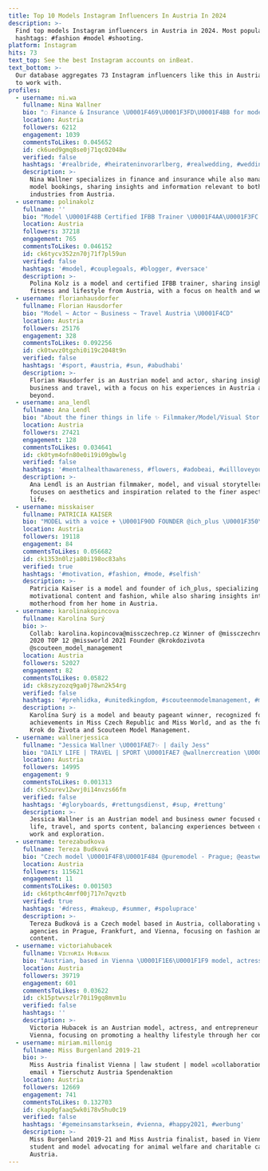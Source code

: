 ```yaml
---
title: Top 10 Models Instagram Influencers In Austria In 2024
description: >-
  Find top models Instagram influencers in Austria in 2024. Most popular
  hashtags: #fashion #model #shooting.
platform: Instagram
hits: 73
text_top: See the best Instagram accounts on inBeat.
text_bottom: >-
  Our database aggregates 73 Instagram influencers like this in Austria for you
  to work with.
profiles:
  - username: ni.wa
    fullname: Nina Wallner
    bio: "◌ Finance & Insurance \U0001F469\U0001F3FD‍\U0001F4BB for model bookings DM / email / @p2p_modelmanagement / @annytalents"
    location: Austria
    followers: 6212
    engagement: 1039
    commentsToLikes: 0.045652
    id: ck6ued9gmq8se0j71qc02048w
    verified: false
    hashtags: '#realbride, #heirateninvorarlberg, #realwedding, #weddingfotography'
    description: >-
      Nina Wallner specializes in finance and insurance while also managing
      model bookings, sharing insights and information relevant to both
      industries from Austria.
  - username: polinakolz
    fullname: ''
    bio: "Model \U0001F48B Certified IFBB Trainer \U0001F4AA\U0001F3FC Moscow to Vienna ⚡️"
    location: Austria
    followers: 37218
    engagement: 765
    commentsToLikes: 0.046152
    id: ck6tycv352zn70j71f7pl59un
    verified: false
    hashtags: '#model, #couplegoals, #blogger, #versace'
    description: >-
      Polina Kolz is a model and certified IFBB trainer, sharing insights on
      fitness and lifestyle from Austria, with a focus on health and wellness.
  - username: florianhausdorfer
    fullname: Florian Hausdorfer
    bio: "Model ~ Actor ~ Business ~ Travel Austria \U0001F4CD"
    location: Austria
    followers: 25176
    engagement: 328
    commentsToLikes: 0.092256
    id: ck0twvz0tgzhi0i19c2048t9n
    verified: false
    hashtags: '#sport, #austria, #sun, #abudhabi'
    description: >-
      Florian Hausdorfer is an Austrian model and actor, sharing insights on
      business and travel, with a focus on his experiences in Austria and
      beyond.
  - username: ana_lendl
    fullname: Ana Lendl
    bio: "About the finer things in life ✨ Filmmaker/Model/Visual Storyteller Follow for inspo & Dm for working together \U0001F91D"
    location: Austria
    followers: 27421
    engagement: 128
    commentsToLikes: 0.034641
    id: ck0tym4ofn80e0i19i09gbwlg
    verified: false
    hashtags: '#mentalhealthawareness, #flowers, #adobeai, #willloveyouforever'
    description: >-
      Ana Lendl is an Austrian filmmaker, model, and visual storyteller who
      focuses on aesthetics and inspiration related to the finer aspects of
      life.
  - username: misskaiser
    fullname: PATRICIA KAISER
    bio: "MODEL with a voice + \U0001F90D FOUNDER @ich_plus \U0001F350\U0001F34E\U0001F34C Content creator \U0001F9B8\U0001F3FC‍♀️ #mummy of L+L"
    location: Austria
    followers: 19118
    engagement: 84
    commentsToLikes: 0.056682
    id: ck1353n0lzja80i198oc83ahs
    verified: true
    hashtags: '#motivation, #fashion, #mode, #selfish'
    description: >-
      Patricia Kaiser is a model and founder of ich_plus, specializing in
      motivational content and fashion, while also sharing insights into
      motherhood from her home in Austria.
  - username: karolinakopincova
    fullname: Karolína Surý
    bio: >-
      Collab: karolina.kopincova@missczechrep.cz Winner of @missczechrepublic
      2020 TOP 12 @missworld 2021 Founder @krokdozivota
      @scouteen_model_management
    location: Austria
    followers: 52027
    engagement: 82
    commentsToLikes: 0.05822
    id: ck8szyzozq9ga0j78wn2k54rg
    verified: false
    hashtags: '#prehlidka, #unitedkingdom, #scouteenmodelmanagement, #model'
    description: >-
      Karolína Surý is a model and beauty pageant winner, recognized for her
      achievements in Miss Czech Republic and Miss World, and as the founder of
      Krok do Života and Scouteen Model Management.
  - username: wallnerjessica
    fullname: "Jessica Wallner \U0001FAE7✨ | daily Jess"
    bio: "DAILY LIFE | TRAVEL | SPORT \U0001FAE7 @wallnercreation \U0001F469\U0001F3FC‍\U0001F4BB ⋆ either travelling or in the office \U0001F90D ⋆ model | business owner ⋆ AUT | ‘99 kid ✨"
    location: Austria
    followers: 14995
    engagement: 9
    commentsToLikes: 0.001313
    id: ck5zurev12wvj0i14nvzs66fm
    verified: false
    hashtags: '#gloryboards, #rettungsdienst, #sup, #rettung'
    description: >-
      Jessica Wallner is an Austrian model and business owner focused on daily
      life, travel, and sports content, balancing experiences between office
      work and exploration.
  - username: terezabudkova
    fullname: Tereza Budková
    bio: "Czech model \U0001F4F8\U0001F484 @puremodel - Prague; @eastwestmodels - Frankfurt; @amtvienna - Vienna ☺️"
    location: Austria
    followers: 115621
    engagement: 11
    commentsToLikes: 0.001503
    id: ck6tpthc4mrf00j717n7qvztb
    verified: true
    hashtags: '#dress, #makeup, #summer, #spoluprace'
    description: >-
      Tereza Budková is a Czech model based in Austria, collaborating with major
      agencies in Prague, Frankfurt, and Vienna, focusing on fashion and beauty
      content.
  - username: victoriahubacek
    fullname: Vɪᴄᴛᴏʀɪᴀ Hᴜʙᴀᴄᴇᴋ
    bio: "Austrian, based in Vienna \U0001F1E6\U0001F1F9 model, actress, entrepreneur healthy lifestyle \U0001F331"
    location: Austria
    followers: 39719
    engagement: 601
    commentsToLikes: 0.03622
    id: ck15ptwvszlr70i19gq8mvm1u
    verified: false
    hashtags: ''
    description: >-
      Victoria Hubacek is an Austrian model, actress, and entrepreneur based in
      Vienna, focusing on promoting a healthy lifestyle through her content.
  - username: miriam.millonig
    fullname: Miss Burgenland 2019-21
    bio: >-
      Miss Austria finalist Vienna | law student | model ✉️collaborations: dm or
      email ⬇️ Tierschutz Austria Spendenaktion
    location: Austria
    followers: 12669
    engagement: 741
    commentsToLikes: 0.132703
    id: ckap0gfaaq5wk0i78v5hu0c19
    verified: false
    hashtags: '#gemeinsamstarksein, #vienna, #happy2021, #werbung'
    description: >-
      Miss Burgenland 2019-21 and Miss Austria finalist, based in Vienna. Law
      student and model advocating for animal welfare and charitable causes in
      Austria.
---
```


